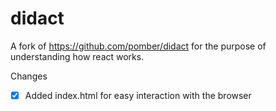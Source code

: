 # didact

A fork of https://github.com/pomber/didact for the purpose of understanding how react works.

Changes

- [x] Added index.html for easy interaction with the browser
